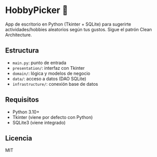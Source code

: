 # HobbyPicker 🎯

App de escritorio en Python (Tkinter + SQLite) para sugerirte actividades/hobbies aleatorios según tus gustos. Sigue el patrón Clean Architecture.

## Estructura
- `main.py`: punto de entrada
- `presentation/`: interfaz con Tkinter
- `domain/`: lógica y modelos de negocio
- `data/`: acceso a datos (DAO SQLite)
- `infrastructure/`: conexión base de datos

## Requisitos
- Python 3.10+
- Tkinter (viene por defecto con Python)
- SQLite3 (viene integrado)

## Licencia
MIT
